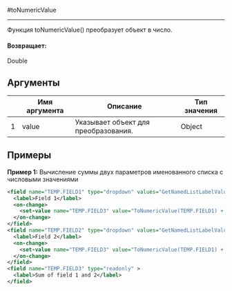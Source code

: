 #toNumericValue

---

Функция toNumericValue() преобразует объект в число.

#### Возвращает:

Double

## Аргументы

|  | Имя аргумента | Описание | Тип значения |
| --- | --- | --- | --- |
| 1 | value | Указывает объект для преобразования. | Object |

## Примеры

**Пример 1:** Вычисление суммы двух параметров именованного списка с числовыми значениями
```xml
<field name="TEMP.FIELD1" type="dropdown" values="GetNamedListLabelValues('x_sample')" >
  <label>Field 1</label>
  <on-change>
    <set-value name="TEMP.FIELD3" value="ToNumericValue(TEMP.FIELD1) + ToNumericValue(TEMP.FIELD2)" />
  </on-change>
</field>
<field name="TEMP.FIELD2" type="dropdown" values="GetNamedListLabelValues('x_sample')" >
  <label>Field 2</label>
  <on-change>
    <set-value name="TEMP.FIELD3" value="ToNumericValue(TEMP.FIELD1) + ToNumericValue(TEMP.FIELD2)" />
  </on-change>
</field>
<field name="TEMP.FIELD3" type="readonly" >
  <label>Sum of field 1 and 2</label>
</field>
```

